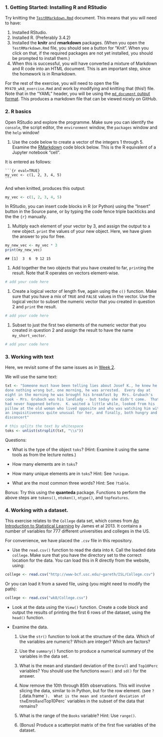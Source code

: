 ### 1. Getting Started: Installing R and RStudio

Try knitting the [`TestRMarkdown.Rmd`](TestRMarkdown.Rmd) document. This
means that you will need to have:

1.  Installed RStudio.
2.  Installed R. (Preferably 3.4.2)
3.  Installed the **knitr** and **rmarkdown** packages. (When you open
    the `TestRMarkdown.Rmd` file, you should see a button for “Knit”.
    When you click on that, if the required packages are not yet
    installed, you should be prompted to install them.)
4.  When this is successful, you will have converted a mixture of
    Markdown and R code into an HTML document. This is am important
    step, since the homework is in Rmarkdown.

For the rest of the exercise, you will need to open the file
`MY470_wk8_exercise.Rmd` and work by modifying and knitting that (this!)
file. Note that in the “YAML” header, you will be using the
[`md_document` output
format](http://rmarkdown.rstudio.com/markdown_document_format.html).
This produces a markdown file that can be viewed nicely on GitHub.

### 2. R basics

Open RStudio and explore the programme. Make sure you can identify the
`console`, the script editor, the `environment` window, the `packages`
window and the `help` window!

1.  Use the code below to create a vector of the integers 1 through 5.
    Examine the
    [RMarkdown](https://www.rstudio.com/wp-content/uploads/2015/03/rmarkdown-reference.pdf)
    code block below. This is the R equivalent of a Jupyter notebook
    “cell”.

It is entered as follows:

    ```{r eval=TRUE}
    my_vec <- c(1, 2, 3, 4, 5)
    ```

And when knitted, produces this output:

``` r
my_vec <- c(1, 2, 3, 4, 5)
```

In RStudio, you can insert code blocks in R (or Python) using the
“Insert” button in the Source pane, or by typing the code fence triple
backticks and the the `{r}` manually.

1.  Multiply each element of your vector by 3, and assign the output to
    a new object. `print` the values of your new object. Here, we have
    given the answer to you for free.

``` r
my_new_vec <- my_vec * 3
print(my_new_vec)
```

    ## [1]  3  6  9 12 15

1.  Add together the two objects that you have created to far,
    `print`ing the result. Note that R operates on vectors element-wise.

``` r
# add your code here
```

1.  Create a logical vector of length five, again using the `c()`
    function. Make sure that you have a mix of `TRUE` and `FALSE` values
    in the vector. Use the logical vector to subset the numeric vector
    that you created in question 2 and `print` the result.

``` r
# add your code here
```

1.  Subset to just the first two elements of the numeric vector that you
    created in question 2 and assign the result to have the name
    `my_short_vector`.

``` r
# add your code here
```

### 3. Working with text

Here, we revisit some of the same issues as in [Week
2](https://github.com/lse-my470/assignment-2/blob/master/MY470_wk2_assign.ipynb).

We will use the same text:

``` r
txt <- "Someone must have been telling lies about Josef K., he knew he had
done nothing wrong but, one morning, he was arrested.  Every day at
eight in the morning he was brought his breakfast by  Mrs. Grubach's
cook - Mrs. Grubach was his landlady - but today she didn't come.  That
had never happened before.  K. waited a little while, looked from his
pillow at the old woman who lived opposite and who was watching him with
an inquisitiveness quite unusual for her, and finally, both hungry and
disconcert"

# this splits the text by whitespace
toks <- unlist(strsplit(txt, "\\s"))
```

Questions:

-   What is the type of the object `toks`? (Hint: Examine it using the
    same tools as from the lecture notes.)

-   How many elements are in `toks`?

-   How many unique elements are in `toks`? Hint: See `?unique`.

-   What are the most common three words? Hint: See `?table`.

Bonus: Try this using the **quanteda** package. Functions to perform the
above steps are `tokens()`, `ntoken()`, `ntype()`, and `topfeatures`.

### 4. Working with a dataset.

This exercise relates to the `College` data set, which comes from [An
Introduction to Statistical
Learning](http://www-bcf.usc.edu/~gareth/ISL/data.html) by James et al
2013. It contains a number of variables for 777 different universities
and colleges in the US.

For convenience, we have placed the `.csv` file in this repository.

-   Use the `read.csv()` function to read the data into `R`. Call the
    loaded data `college`. Make sure that you have the directory set to
    the correct location for the data. You can load this in R directly
    from the website, using:

``` r
college <- read.csv("http://www-bcf.usc.edu/~gareth/ISL/College.csv")
```

Or you can load it from a saved file, using (you might need to modify
the path):

``` r
college <- read.csv("wk8/College.csv")
```

-   Look at the data using the `View()` function. Create a code block
    and output the results of printing the first 6 rows of the dataset,
    using the `head()` function.

-   Examine the data.

    1.  Use the `str()` function to look at the structure of the data.
        Which of the variables are numeric? Which are integer? Which are
        factors?

    2.  Use the `summary()` function to produce a numerical summary of
        the variables in the data set.

    3.  What is the mean and standard deviation of the `Enroll` and
        `Top10Perc` variables? You should use the functions `mean()` and
        `sd()` for the answer.

    4.  Now remove the 10th through 85th observations. This will involve
        slicing the data, similar to in Python, but for the row element.
        (see
        `?`\[.data.frame\``).  What is the mean and standard deviation of the`Enroll`and`Top10Perc\`
        variables in the subset of the data that remains?

    5.  What is the range of the `Books` variable? Hint: Use `range()`.

    6.  (Bonus) Produce a scatterplot matrix of the first five variables
        of the dataset.

